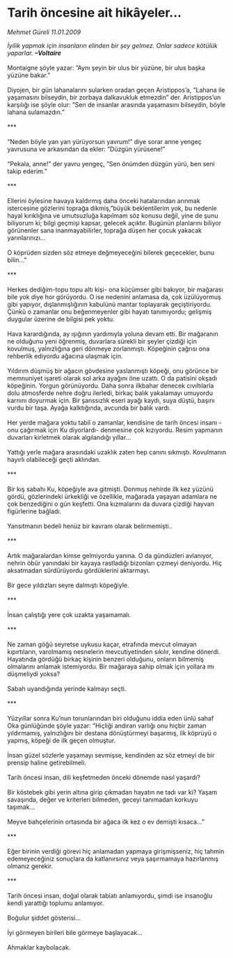 # Tarih öncesine ait hikâyeler...

*Mehmet Güreli 11.01.2009*

<div class="taraf_structure_2col_1zq">
<div class="margen_n">



 <p><i>İyilik yapmak için insanların elinden bir şey gelmez. Onlar sadece kötülük yaparlar. </i><b><i>–Voltaire</i></b><i></i>   <br/><br/>Montaigne şöyle yazar: ”Aynı şeyin bir ulus bir yüzüne, bir ulus başka yüzüne bakar.” <br/><br/>Diyojen, bir gün lahanalarını sularken oradan geçen Aristippos’a, ”Lahana ile yaşamasını bilseydin, bir zorbaya dalkavukluk etmezdin” der. Aristippos’un karşılığı ise şöyle olur: ”Sen de insanlar arasında yaşamasını bilseydin, böyle lahana sulamazdın.” <br/><br/>*** <br/><br/>“Neden böyle yan yan yürüyorsun yavrum!” diye sorar anne yengeç yavrusuna ve arkasından da ekler: ”Düzgün yürüsene!” <br/><br/>“Pekala, anne!” der yavru yengeç, ”Sen önümden düzgün yürü, ben seni takip ederim.” <br/><br/>*** <br/><br/>Ellerini öylesine havaya kaldırmış daha önceki hatalarından arınmak istercesine gözlerini toprağa dikmiş,”büyük beklentilerim yok, bu nedenle hayal kırıklığına ve umutsuzluğa kapılmam söz konusu değil, yine de şunu biliyorum ki; bilgi geçmişi kapsar, gelecek açıktır. Bugünün planlarını biliyor görünenler sana inanmayabilirler, toprağa düşen her çocuk yakacak yarınlarınızı... <br/><br/>O köprüden sizden söz etmeye değmeyeceğini bilerek geçecekler, bunu bilin...” <br/><br/>*** <br/><br/>Herkes dediğim-topu topu altı kişi- ona küçümser gibi bakıyor, bir mağarası bile yok diye hor görüyordu. O ise nedenini anlamasa da, çok üzülüyormuş gibi yapıyor, dışlanmışlığının kabulünü mantar toplayarak geçiştiriyordu. Çünkü o zamanlar onu beğenmeyenler gibi hayatı tanımıyordu; gelişmiş duygular üzerine de bilgisi pek yoktu. <br/><br/>Hava karardığında, ay ışığının yardımıyla yoluna devam etti. Bir mağaranın ne olduğunu yeni öğrenmiş, duvarlara sürekli bir şeyler çizdiği için kovulmuş, yalnızlığına geri dönmeye zorlanmıştı. Köpeğinin çağrısı ona rehberlik ediyordu ağacına ulaşmak için. <br/><br/>Yıldırım düşmüş bir ağacın gövdesine yaslanmıştı köpeği, onu görünce bir memnuniyet işareti olarak sol arka ayağını öne uzattı. O da patisini okşadı köpeğinin. Yorgun görünüyordu. Daha sonra ilkbahar denecek cıvıltılarla dolu atmosferde nehre doğru ilerledi, birkaç balık yakalamayı umuyordu karnını doyurmak için. Bir şanssızlık eseri ayağı kaydı, suya düştü, başını vurdu bir taşa. Ayağa kalktığında, avcunda bir balık vardı. <br/><br/>Her yerde mağara yoktu tabiî o zamanlar, kendisine de tarih öncesi insanı -onu çağırmak için Ku diyorlardı- denmesine çok kızıyordu. Resim yapmanın duvarları kirletmek olarak algılandığı yıllar... <br/><br/>Yattığı yerle mağara arasındaki uzaklık zaten hep canını sıkmıştı. Kovulmanın hayırlı olabileceği geçti aklından. <br/><br/>*** <br/><br/>Bir kış sabahı Ku, köpeğiyle ava gitmişti. Donmuş nehirde ilk kez yüzünü gördü, gözlerindeki ürkekliği ve özellikle, mağarada yaşayan adamlara ne çok benzediğini o gün keşfetti. Ona kızmalarını da duvara çizdiği hayvan figürlerine bağladı. <br/><br/>Yansıtmanın bedeli henüz bir kavram olarak belirmemişti.. <br/><br/>*** <br/><br/>Artık mağaralardan kimse gelmiyordu yanına. O da gündüzleri avlanıyor, nehrin öbür yanındaki bir kayaya rastladığı bizonları çızmeyi deniyordu. Hiç aksatmadan sürdürüyordu gördüklerini aktarmayı. <br/><br/>Bir gece yıldızları seyre dalmıştı köpeğiyle. <br/><br/>*** <br/><br/>İnsan çalıştığı yere çok uzakta yaşamamalı. <br/><br/>*** <br/><br/>Ne zaman göğü seyretse uykusu kaçar, etrafında mevcut olmayan kıpırtıların, varolmamış nesnelerin mevcutiyetinden sıkılır, kendine dönerdi. Hayatında gördüğü birkaç kişinin benzeri olduğunu, onların bilmemiş olmalarını anlamak istemiyordu. Bir mağaraya sahip olmak için yollara mı düşmeliydi yoksa? <br/><br/>Sabah uyandığında yerinde kalmayı seçti. <br/><br/>*** <br/><br/>Yüzyıllar sonra Ku’nun torunlarından biri olduğunu iddia eden ünlü sahaf Oka günlüğünde şöyle yazar: ”Hiçliği andıran varlığı onu hiçbir zaman yıldırmamış, yalnızlığını bir destana dönüştürmeyi başarmış, ilk köprüyü o yapmış, köpeği de ilk geçen olmuştur. <br/><br/>İnsan güzel sözlerle yaşamayı sevmişse, kendinden az söz etmeyi de bir prensip haline getirebilmeli. <br/><br/>Tarih öncesi insan, dili keşfetmeden önceki dönemde nasıl yaşardı? <br/><br/>Bir köstebek gibi yerin altına girip çıkmadan hayatın ne tadı var ki? Yaşam savaşında, değer ve kriterleri bilmeden, geceyi tanımadan korkuyu taşımak... <br/><br/>Meyve bahçelerinin ortasında bir ağaca ilk kez o ev demişti kısaca...” <br/><br/>*** <br/><br/>Eğer birinin verdiği görevi hiç anlamadan yapmaya girişmişseniz, hiç tahmin edemeyeceğiniz sonuçlara da katlanırsınız veya şaşırmamaya hazırlanmış olmanız gerekir. <br/><br/>*** <br/><br/>Tarih öncesi insan, doğal olarak tabiatı anlamıyordu, şimdi ise insanoğlu kendi yarattığı toplumu anlamıyor. <br/><br/>Boğulur şiddet gösterisi... <br/><br/>İyi görmeyen birileri bile görmeye başlayacak... <br/><br/>Ahmaklar kaybolacak.</p>
<br/>
<br/>
<br/>



<br/>


<div id="taraf_not">
</div>

</div>


</div>
